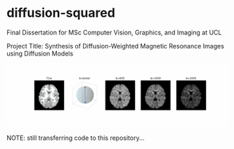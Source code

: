 # diffusion-squared
Final Dissertation for MSc Computer Vision, Graphics, and Imaging at UCL

Project Title: Synthesis of Diffusion-Weighted Magnetic Resonance Images using Diffusion Models

![Demo](./unet_rotation.gif)

NOTE: still transferring code to this repository...
